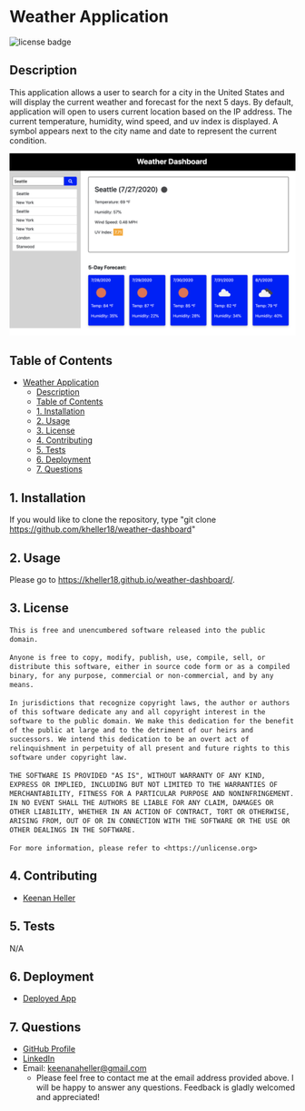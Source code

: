 # Weather Application

![license badge](https://img.shields.io/badge/license-Unlicense-blue)


## Description

  This application allows a user to search for a city in the United States and will display the current weather and forecast for the next 5 days.  By default, application will open to users current location based on the IP address.
  The current temperature, humidity, wind speed, and uv index is displayed.  A symbol appears next to the city name and date to represent the current condition.

  ![application screenshot](images/weather-dashboard-front-page.png)


## Table of Contents

- [Weather Application](#weather-application)
  - [Description](#description)
  - [Table of Contents](#table-of-contents)
  - [1. Installation](#1-installation)
  - [2. Usage](#2-usage)
  - [3. License](#3-license)
  - [4. Contributing](#4-contributing)
  - [5. Tests](#5-tests)
  - [6. Deployment](#6-deployment)
  - [7. Questions](#7-questions)


## 1. Installation

  If you would like to clone the repository, type "git clone https://github.com/kheller18/weather-dashboard"

## 2. Usage

  Please go to https://kheller18.github.io/weather-dashboard/.


## 3. License

	This is free and unencumbered software released into the public domain.

    Anyone is free to copy, modify, publish, use, compile, sell, or
    distribute this software, either in source code form or as a compiled
    binary, for any purpose, commercial or non-commercial, and by any
    means.

    In jurisdictions that recognize copyright laws, the author or authors
    of this software dedicate any and all copyright interest in the
    software to the public domain. We make this dedication for the benefit
    of the public at large and to the detriment of our heirs and
    successors. We intend this dedication to be an overt act of
    relinquishment in perpetuity of all present and future rights to this
    software under copyright law.

    THE SOFTWARE IS PROVIDED "AS IS", WITHOUT WARRANTY OF ANY KIND,
    EXPRESS OR IMPLIED, INCLUDING BUT NOT LIMITED TO THE WARRANTIES OF
    MERCHANTABILITY, FITNESS FOR A PARTICULAR PURPOSE AND NONINFRINGEMENT.
    IN NO EVENT SHALL THE AUTHORS BE LIABLE FOR ANY CLAIM, DAMAGES OR
    OTHER LIABILITY, WHETHER IN AN ACTION OF CONTRACT, TORT OR OTHERWISE,
    ARISING FROM, OUT OF OR IN CONNECTION WITH THE SOFTWARE OR THE USE OR
    OTHER DEALINGS IN THE SOFTWARE.

    For more information, please refer to <https://unlicense.org>


## 4. Contributing

  + [Keenan Heller](https://github.com/kheller18)


## 5. Tests

  N/A


## 6. Deployment
  + [Deployed App](https://kheller18.github.io/weather-dashboard/)


## 7. Questions

  + [GitHub Profile](https://github.com/kheller18)
  + [LinkedIn](https://www.linkedin.com/in/keenanheller/)
  + Email: keenanaheller@gmail.com
    + Please feel free to contact me at the email address provided above.  I will be happy to answer any questions.  Feedback is gladly welcomed and appreciated!
